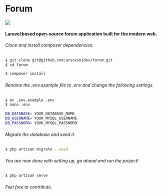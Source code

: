 # Forum

![](https://hits.seeyoufarm.com/api/count/incr/badge.svg?url=https%3A%2F%2Fgithub.com%2Farshetamine%2Fforum&count_bg=%23A4B6F7&title_bg=%23555555&icon=&icon_color=%23E7E7E7&title=hits&edge_flat=false)

#### Laravel based open-source forum application built for the modern web.

###### Clone and install composer dependencies.

```bash
$ git clone git@github.com:arsovskidev/forum.git
$ cd forum

$ composer install
```

###### Rename the .env.example file to .env and change the following settings.

```bash
$ mv .env.example .env
$ nano .env

DB_DATABASE= YOUR_DATABASE_NAME
DB_USERNAME= YOUR_MYSQL_USERNAME
DB_PASSWORD= YOUR_MYSQL_PASSWORD

```

###### Migrate the database and seed it.

```bash
$ php artisan migrate --seed

```

###### You are now done with setting up, go ahead and run the project!

```bash
$ php artisan serve
```

###### Feel free to contribute.

